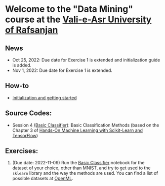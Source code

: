 # Welcome to the "Data Mining" course at the [Vali-e-Asr University of Rafsanjan](https://vru.ac.ir)

## News
* Oct 25, 2022: Due date for Exercise 1 is extended and initialization guide is added.
* Nov 1, 2022: Due date for Exercise 1 is extended.

## How-to
* [Initialization and getting started](https://github.com/alishakiba/data-mining-fall-2022/blob/master/HOWTO.md)

## Source Codes:
* Session 4 [(Basic Classifier)](https://github.com/alishakiba/data-mining-fall-2022/blob/master/Basic%20Classifier.ipynb): Basic Classification Methods (based on the Chapter 3 of [Hands-On Machine Learning with Scikit-Learn and TensorFlow](https://www.oreilly.com/library/view/hands-on-machine-learning/9781491962282/))

## Exercises:
1. (Due date: 2022-11-09) Run the [Basic Classifier](https://github.com/alishakiba/data-mining-fall-2022/blob/master/Basic%20Classifier.ipynb) notebook for the dataset of your choice, other than MNIST, and try to get used to the `sklearn` library and the way the methods are used. You can find a list of possible datasets at [OpenML](https://www.openml.org/search?type=data).